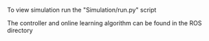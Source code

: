 To view simulation run the "Simulation/run.py" script

The controller and online learning algorithm can be found in the ROS directory